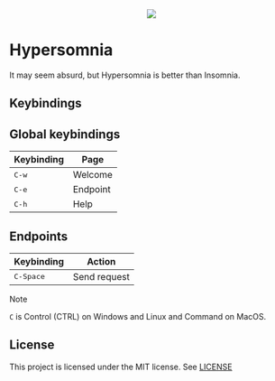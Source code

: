 <div style="text-align: center;">
  <image src="./docs/images/welcome.png" />
</div>

# Hypersomnia

It may seem absurd, but Hypersomnia is better than Insomnia.

## Keybindings

## Global keybindings

| Keybinding     | Page     |
| -------------- | -------- |
| <kbd>C-w</kbd> | Welcome  |
| <kbd>C-e</kbd> | Endpoint |
| <kbd>C-h</kbd> | Help     |

## Endpoints

| Keybinding         | Action       |
| ------------------ | ------------ |
| <kbd>C-Space</kbd> | Send request |

> [!NOTE]
> `C` is Control (CTRL) on Windows and Linux and Command on MacOS.

## License

This project is licensed under the MIT license. See [LICENSE](./LICENSE)

